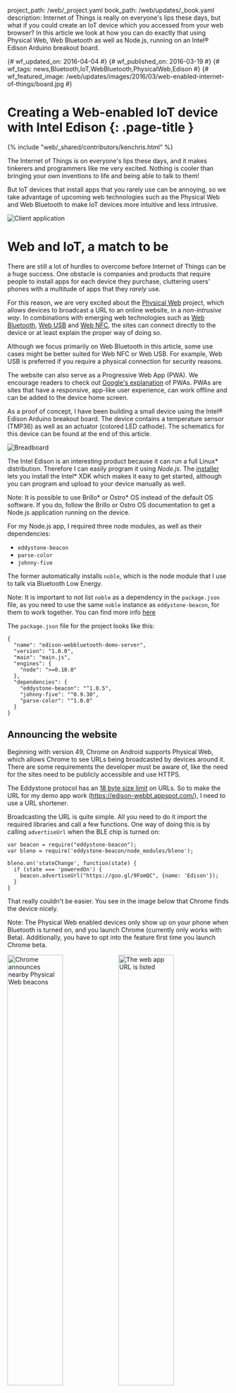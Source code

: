 project_path: /web/_project.yaml
book_path: /web/updates/_book.yaml
description: Internet of Things is really on everyone's lips these days, but what if you could create an IoT device which you accessed from your web browser? In this article we look at how you can do exactly that using Physical Web, Web Bluetooth as well as Node.js, running on an Intel&reg; Edison Arduino breakout board.

{# wf_updated_on: 2016-04-04 #}
{# wf_published_on: 2016-03-19 #}
{# wf_tags: news,Bluetooth,IoT,WebBluetooth,PhysicalWeb,Edison #}
{# wf_featured_image: /web/updates/images/2016/03/web-enabled-internet-of-things/board.jpg #}

# Creating a Web-enabled IoT device with Intel Edison {: .page-title }

{% include "web/_shared/contributors/kenchris.html" %}


The Internet of Things is on everyone's lips these days, and
it makes tinkerers and programmers like me very excited. Nothing
is cooler than bringing your own inventions to life and
being able to talk to them!

But IoT devices that install apps that you rarely use can be annoying, so we
take advantage of upcoming web technologies such as the Physical
Web and Web Bluetooth to make IoT devices more intuitive and less intrusive.

![Client application](/web/updates/images/2016/03/web-enabled-internet-of-things/tablet-ux.png)

# Web and IoT, a match to be

There are still a lot of hurdles to overcome before Internet
of Things can be a huge success. One obstacle is companies and products
that require people to install apps for each device they purchase,
cluttering users' phones with a multitude of apps that
they *rarely* use.

For this reason, we are very excited about the
[Physical Web](https://google.github.io/physical-web/)
project, which allows devices to broadcast a URL to an online
website, in a *non-intrusive way*. In combinations with emerging
web technologies such as
[Web Bluetooth](https://webbluetoothcg.github.io/web-bluetooth/),
[Web USB](https://wicg.github.io/webusb/) and
[Web NFC](https://w3c.github.io/web-nfc/), the sites can
connect directly to the device or at least explain the proper
way of doing so.

Although we focus primarily on Web Bluetooth in this article, some
use cases might be better suited for Web NFC or Web USB. For example,
Web USB is preferred if you require a physical connection for security
reasons.

The website can also serve as a Progressive Web App (PWA).
We encourage readers to check out
[Google's explanation](https://developers.google.com/web/progressive-web-apps)
of PWAs. PWAs are sites that have a responsive, app-like user
experience, can work offline and can be added to the device home screen.

As a proof of concept, I have been building a small device using
the Intel&reg; Edison Arduino breakout board. The device contains
a temperature sensor (TMP36) as well as an actuator (colored LED
cathode). The schematics for this device can be found at the end
of this article.

![Breadboard](/web/updates/images/2016/03/web-enabled-internet-of-things/breadboard.jpg)

The Intel Edison is an interesting product because it can run a full Linux&#42;
distribution. Therefore I can easily program it using
*Node.js*. The [installer](https://software.intel.com/en-us/iot/hardware/edison/downloads)
lets you install the Intel&#42; XDK which makes it easy to get started, although
you can program and upload to your device manually as well.

Note: It is possible to use Brillo&#42; or Ostro&#42; OS instead of the
default OS software. If you do, follow the Brillo or Ostro OS
documentation to get a Node.js application running on the
device.

For my Node.js app, I required three node modules, as well as their
dependencies:

* `eddystone-beacon`
* `parse-color`
* `johnny-five`

The former automatically installs `noble`, which is the node module
that I use to talk via Bluetooth Low Energy. 

Note: It is important to not list `noble` as a dependency in the
`package.json` file, as you need to use the same `noble` instance as
`eddystone-beacon`, for them to work together.
You can find more info [here](https://github.com/don/node-eddystone-beacon/issues/30)

The `package.json` file for the project looks like this:


    {
      "name": "edison-webbluetooth-demo-server",
      "version": "1.0.0",
      "main": "main.js",
      "engines": {
        "node": ">=0.10.0"
      },
      "dependencies": {
        "eddystone-beacon": "^1.0.5",
        "johnny-five": "^0.9.30",
        "parse-color": "^1.0.0"
      }
    }
    

## Announcing the website

Beginning with version 49, Chrome on Android supports Physical Web, which
allows Chrome to see URLs being broadcasted by devices around it.
There are some requirements the developer must be aware of, like the need for
the sites need to be publicly accessible and use HTTPS.

The Eddystone protocol has an
[18 byte size limit](https://github.com/google/eddystone/blob/master/eddystone-url/docs/config-service-spec.md#34-uri-data) 
on URLs. So to make the URL for my demo app work (<https://edison-webbt.appspot.com/>),
I need to use a URL shortener.

Broadcasting the URL is quite simple. All you need to do it import the
required libraries and
call a few functions. One way of doing this is by calling `advertiseUrl`
when the BLE chip is turned on:


    var beacon = require("eddystone-beacon");
    var bleno = require('eddystone-beacon/node_modules/bleno');
    
    bleno.on('stateChange', function(state) {    
      if (state === 'poweredOn') {
        beacon.advertiseUrl("https://goo.gl/9FomQC", {name: 'Edison'});
      }   
    }
    

That really couldn't be easier. You see in the image below that
Chrome finds the device nicely.

Note: The Physical Web enabled devices only show up on your phone
when Bluetooth is turned on, and you launch Chrome (currently only
works with Beta). Additionally, you have to opt into the feature
first time you launch Chrome beta.

<img alt="Chrome announces nearby Physical Web beacons" src="/web/updates/images/2016/03/web-enabled-internet-of-things/nearby.png" style="width: 50%; float: left"/>
<img alt="The web app URL is listed" src="/web/updates/images/2016/03/web-enabled-internet-of-things/physicalweb.png" style="width: 50%; float: left"/>
<br/>

## Communicating with the sensor/actuator

We use [Johnny-Five](http://johnny-five.io/)&#42; to talk to our board
enhancements. Johnny-Five has a nice abstraction for talking to the TMP36
sensor.

Below you can find the simple code for being notified of temperature changes
as well as setting the initial LED color.


    var five = require("johnny-five");
    var Edison = require("edison-io");
    var board = new five.Board({
      io: new Edison()
    });
    
    board.on("ready", function() {
      // Johnny-Five's Led.RGB class can be initialized with
      // an array of pin numbers in R, G, B order.
      // Reference: http://johnny-five.io/api/led.rgb/#parameters
      var led = new five.Led.RGB([ 3, 5, 6 ]);
    
      // Johnny-Five's Thermometer class provides a built-in
      // controller definition for the TMP36 sensor. The controller
      // handles computing a celsius (also fahrenheit & kelvin) from
      // a raw analog input value.
      // Reference: http://johnny-five.io/api/thermometer/
      var temp = new five.Thermometer({
        controller: "TMP36",
        pin: "A0",
      });
    
      temp.on("change", function() {
        temperatureCharacteristic.valueChange(this.celsius);
      });
    
      colorCharacteristic._led = led;
      led.color(colorCharacteristic._value);
      led.intensity(30);
    });
    

You can ignore the above `*Characteristic` variables for now; these
will be defined in the later section about interfacing with Bluetooth.

As you might notice in the instantiation of the Themometer object, I talk to
the TMP36 via the analog `A0` port. The voltage legs on the color
LED cathode are connected to digital pins 3, 5 and 6, which happen
to be the pulse-width modulation (PWM) pins on the Edison Arduino breakout
board.

![Edison board](/web/updates/images/2016/03/web-enabled-internet-of-things/board.jpg)

## Talking to Bluetooth

Talking to Bluetooth couldn't be much easier than it is with `noble`.

In the following example, we create two Bluetooth Low Energy
characteristics: one for the LED and one for the temperature sensor.
The former allows us to read the current LED color and set
a new color. The latter allows us to subscribe to temperature change events.

> Initially I had some problems with the Bluetooth connection
> being unstable, not working on every startup, or bailing
> out with a Frame Reassemble failure while connecting.
>
> If that happens, run the `rfkill block bluetooth` command, followed by
> `rfkill unblock bluetooth` over the serial connection to make it
> work again. The startup issue went away when I started powering the
> device from a power supply instead of using USB for power.
>
> If you encounter Frame Reassemble failures, reduce how often you send
> temperature change events until you no longer encounter the failure.
>
> Generally you should always use external power when using Bluetooth
> or when you connect something like a servo to your board.

With `noble`, creating a characteristic is quite easy. All you need to do
is to define how the characteristic communicates and define a UUID. The
communication options are read, write, notify, or any combination thereof.
The easiest way to do this is to create a new object and inherit from
`bleno.Characteristic`.

Note: I am not using ES2016 here as the Edison SDK currently uses an older
version of Node.js.


> With the newly launched [Ostro Project](https://ostroproject.org)
> which supports the Edison, that is no longer the case. If you
> use Brillo as part of the [Brillo](https://developers.google.com/brillo/) 
> Early Access Program, then it is possible to compile and install a
> recent version of Node.js.

The resulting characteristic object looks like the following:


    var TemperatureCharacteristic = function() {
      bleno.Characteristic.call(this, {
        uuid: 'fc0a',
        properties: ['read', 'notify'],
        value: null
      });
        
      this._lastValue = 0;
      this._total = 0;
      this._samples = 0;
      this._onChange = null;
    };
    
    util.inherits(TemperatureCharacteristic, bleno.Characteristic);
    

We are storing the current temperature value in the `this._lastValue`
variable. We need to add an `onReadRequest` method and encode the value
for a "read" to work.


    TemperatureCharacteristic.prototype.onReadRequest = function(offset, callback) {
      var data = new Buffer(8);
      data.writeDoubleLE(this._lastValue, 0);
      callback(this.RESULT_SUCCESS, data);
    };
    

For "notify" we need to add a method to handle subscriptions and
unsubscription. Basically, we simply store a callback. When we
have a new temperature reason we want to send, we then call that
callback with the new value (encoded as above).


    TemperatureCharacteristic.prototype.onSubscribe = function(maxValueSize, updateValueCallback) {
      console.log("Subscribed to temperature change.");
      this._onChange = updateValueCallback;
      this._lastValue = undefined;
    };
    
    TemperatureCharacteristic.prototype.onUnsubscribe = function() {
      console.log("Unsubscribed to temperature change.");
      this._onChange = null;
    };
    

As values can fluctuate a bit, we need to smooth out the values we
get from the TMP36 sensor. I opted to simply take the average of
100 samples and only send updates when the temperature changes by
at least 1 degree.


    TemperatureCharacteristic.prototype.valueChange = function(value) {
      this._total += value;
      this._samples++;
        
      if (this._samples < NO_SAMPLES) {
        return;
      }
            
      var newValue = Math.round(this._total / NO_SAMPLES);
        
      this._total = 0;
      this._samples = 0;
        
      if (this._lastValue && Math.abs(this._lastValue - newValue) < 1) {
        return;
      }
        
      this._lastValue = newValue;
        
      console.log(newValue);
      var data = new Buffer(8);
      data.writeDoubleLE(newValue, 0);
        
      if (this._onChange) {
        this._onChange(data);
      }
    };
    

That was the temperature sensor. The color LED is
simpler. The object as well as the "read" method are shown below.
The characteristic is configured to allow for "read" and "write"
operations and has a different UUID than the temperature characteristic.


    var ColorCharacteristic = function() {
      bleno.Characteristic.call(this, {
        uuid: 'fc0b',
        properties: ['read', 'write'],
        value: null
      });
      this._value = 'ffffff';
      this._led = null;
    };
    
    util.inherits(ColorCharacteristic, bleno.Characteristic);
    
    ColorCharacteristic.prototype.onReadRequest = function(offset, callback) {
      var data = new Buffer(this._value);
      callback(this.RESULT_SUCCESS, data);
    };
    

To control the LED from the object, I add a
`this._led` member which I use to store the Johnny-Five LED
object. I also set the color of the LED to its default
value (white, aka `#ffffff`).


    board.on("ready", function() {
      ...
      colorCharacteristic._led = led;
      led.color(colorCharacteristic._value);
      led.intensity(30);
      ...
    }
    

The "write" method receives a string (just like "read" sends
a string), which can consist of a CSS color code (For example: CSS names
such as `rebeccapurple` or hex codes such as `#ff00bb`). I use a node
module called [parse-color](https://github.com/substack/parse-color)
to always get the hex value which is what Johnny-Five expects.


    ColorCharacteristic.prototype.onWriteRequest = function(data, offset, withoutResponse, callback) {
      var value = parse(data.toString('utf8')).hex;
      if (!value) {
        callback(this.RESULT_SUCCESS);
        return;
      }
        
      this._value = value;
      console.log(value);
    
      if (this._led) {
        this._led.color(this._value);
      }
      callback(this.RESULT_SUCCESS);
    };
    

All of the above will not work if we don't include the *bleno* module.
`eddystone-beacon` will not work with *bleno* unless you use the `noble`
version distributed with it. Luckily doing that is quite simple:


    var bleno = require('eddystone-beacon/node_modules/bleno');
    var util = require('util');
    

Now all we need is for it to advertise our device (UUID) and its
characteristics (other UUIDs)


    bleno.on('advertisingStart', function(error) {
        ...
        bleno.setServices([
          new bleno.PrimaryService({
            uuid: 'fc00',
            characteristics: [
              temperatureCharacteristic, colorCharacteristic
            ]
          })
        ]);
    });
    

# Creating the client web app

Without getting into too many defails about how the non-bluetooth
parts of the client app work, we can demonstrate a responsive user
interface created in [Polymer](https://www.polymer-project.org/1.0/)&#42;
as an example. The resulting app is shown below:

<img alt="Client app on phone" src="/web/updates/images/2016/03/web-enabled-internet-of-things/phone-ux.png" style="width: 50%; float: left"/>
<img alt="Error message" src="/web/updates/images/2016/03/web-enabled-internet-of-things/error.png" style="width: 50%; float: left"/>
<br/>

The right side shows an earlier version, that showcases a simple error
log that I added to ease the development.

Web Bluetooth makes it easy to communicate with Bluetooth Low Energy
devices, so let's look at a simplified version of my connection code.
If you don't know how promises work, check out
[this resource](https://developers.google.com/web/fundamentals/primers/promises)
before reading further.

Connecting to a Bluetooth device involves a chain of promises.
First we filter for the device (UUID: `FC00`, name: `Edison`). This
displays a dialog to allow the user to select the device given the
filter. Then we connect to the GATT service and get the primary
service and associated characteristics, and then we read the
values and set up notification callbacks.

> Note: To make successive read/writes in the promise chain happen
> property, it is best practice to avoid fetching the characteristics
> *in parallel* with something like `Promise.all([p1, p2])`.

The simplified version of our code below only works
with the latest Web Bluetooth API and therefore thus requires Chrome
Dev (M49) on Android.


    navigator.bluetooth.requestDevice({
      filters: [{ name: 'Edison' }],
      optionalServices: [0xFC00]
    })
    
    .then(device => device.gatt.connect())
    
    .then(server => server.getPrimaryService(0xFC00))
    
    .then(service => {
      let p1 = () => service.getCharacteristic(0xFC0B)
      .then(characteristic => {
        this.colorLedCharacteristic = characteristic;
        return this.readLedColor();
       });
    
      let p2 = () => service.getCharacteristic(0xFC0A)
      .then(characteristic => {
        characteristic.addEventListener(
          'characteristicvaluechanged', this.onTemperatureChange);
        return characteristic.startNotifications();
      });
    
      return p1().then(p2);
    })
    
    .catch(err => {
      // Catch any error.
    })
              
    .then(() => {
      // Connection fully established, unless there was an error above.
    });
    

Reading and writing a string from a `DataView` / `ArrayBuffer` (what
the WebBluetooth API uses) is just as easy as using `Buffer` on the
Node.js side. All we need to use is `TextEncoder` and `TextDecoder`:


    readLedColor: function() {
      return this.colorLedCharacteristic.readValue()
      .then(data => {
        // In Chrome 50+, a DataView is returned instead of an ArrayBuffer.
        data = data.buffer ? data : new DataView(data);
        let decoder = new TextDecoder("utf-8");
        let decodedString = decoder.decode(data);
        document.querySelector('#color').value = decodedString;
      });
    },
    
    writeLedColor: function() {
      let encoder = new TextEncoder("utf-8");
      let value = document.querySelector('#color').value;
      let encodedString = encoder.encode(value.toLowerCase());
    
      return this.colorLedCharacteristic.writeValue(encodedString);
    },
    

Handling the `characteristicvaluechanged` event for the temperature
sensor is also quite easy:
   

    onTemperatureChange: function(event) {
      let data = event.target.value;
      // In Chrome 50+, a DataView is returned instead of an ArrayBuffer.
      data = data.buffer ? data : new DataView(data);
      let temperature = data.getFloat64(0, /*littleEndian=*/ true);
      document.querySelector('#temp').innerHTML = temperature.toFixed(0);
    },
    

# Summary

That was it folks! As you can see, communicating with Bluetooth Low
Energy using Web Bluetooth on the client side and Node.js on the
Edison is quite easy and very powerful.

Using the Physical Web and Web Bluetooth, Chrome finds the
device and allows the user to easily connect to it without installing
seldom-used applications that the user may not want, and which may update
from time to time.

## Demo

You can try the [client](https://edison-webbt.appspot.com) to get
inspired about how can you create your own web apps to connect to
your custom Internet of Things devices.

## Source code

The source code is available [here](https://github.com/01org/webbluetooth-edison-demo).
Feel free to report issues or send patches.

## Sketch

If you are really adventurous and want to reproduce what I have done,
refer to the Edison and breadboard sketch below:

![Sketch](/web/updates/images/2016/03/web-enabled-internet-of-things/sketch.png)


{% include "comment-widget.html" %}
